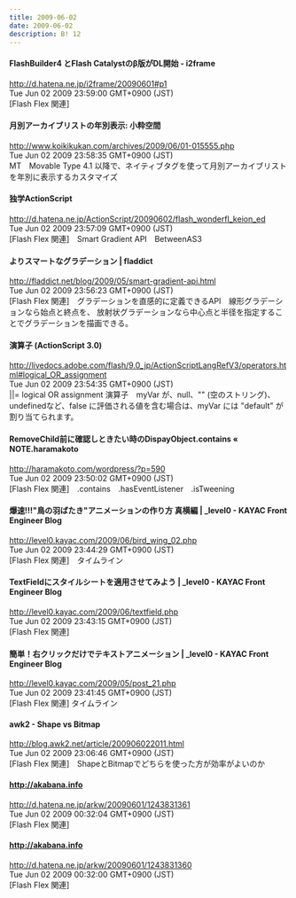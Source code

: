 ```yaml
---
title: 2009-06-02
date: 2009-06-02
description: B! 12
---
```


#### FlashBuilder4 とFlash Catalystのβ版がDL開始 - i2frame
http://d.hatena.ne.jp/i2frame/20090601#p1<br>
Tue Jun 02 2009 23:59:00 GMT+0900 (JST)<br>
[Flash Flex 関連]


#### 月別アーカイブリストの年別表示: 小粋空間
http://www.koikikukan.com/archives/2009/06/01-015555.php<br>
Tue Jun 02 2009 23:58:35 GMT+0900 (JST)<br>
MT　Movable Type 4.1 以降で、ネイティブタグを使って月別アーカイブリストを年別に表示するカスタマイズ


#### 独学ActionScript
http://d.hatena.ne.jp/ActionScript/20090602/flash_wonderfl_keion_ed<br>
Tue Jun 02 2009 23:57:09 GMT+0900 (JST)<br>
[Flash Flex 関連]　Smart Gradient API　BetweenAS3


#### よりスマートなグラデーション | fladdict
http://fladdict.net/blog/2009/05/smart-gradient-api.html<br>
Tue Jun 02 2009 23:56:23 GMT+0900 (JST)<br>
[Flash Flex 関連]　グラデーションを直感的に定義できるAPI　線形グラデーションなら始点と終点を、 放射状グラデーションなら中心点と半径を指定することでグラデーションを描画できる。


#### 演算子 (ActionScript 3.0)
http://livedocs.adobe.com/flash/9.0_jp/ActionScriptLangRefV3/operators.html#logical_OR_assignment<br>
Tue Jun 02 2009 23:54:35 GMT+0900 (JST)<br>
||= logical OR assignment	 演算子　myVar が、null、"" (空のストリング)、undefinedなど、false に評価される値を含む場合は、myVar には "default" が割り当てられます。 


#### RemoveChild前に確認しときたい時のDispayObject.contains «  NOTE.haramakoto
http://haramakoto.com/wordpress/?p=590<br>
Tue Jun 02 2009 23:50:02 GMT+0900 (JST)<br>
[Flash Flex 関連]　.contains　.hasEventListener　.isTweening


#### 爆速!!!"鳥の羽ばたき"アニメーションの作り方 真横編 | _level0 - KAYAC Front Engineer Blog
http://level0.kayac.com/2009/06/bird_wing_02.php<br>
Tue Jun 02 2009 23:44:29 GMT+0900 (JST)<br>
[Flash Flex 関連]　タイムライン


#### TextFieldにスタイルシートを適用させてみよう | _level0 - KAYAC Front Engineer Blog
http://level0.kayac.com/2009/06/textfield.php<br>
Tue Jun 02 2009 23:43:15 GMT+0900 (JST)<br>
[Flash Flex 関連]


#### 簡単！右クリックだけでテキストアニメーション | _level0 - KAYAC Front Engineer Blog
http://level0.kayac.com/2009/05/post_21.php<br>
Tue Jun 02 2009 23:41:45 GMT+0900 (JST)<br>
[Flash Flex 関連] タイムライン


#### awk2 - Shape vs Bitmap
http://blog.awk2.net/article/200906022011.html<br>
Tue Jun 02 2009 23:06:46 GMT+0900 (JST)<br>
[Flash Flex 関連]　ShapeとBitmapでどちらを使った方が効率がよいのか


#### http://akabana.info
http://d.hatena.ne.jp/arkw/20090601/1243831361<br>
Tue Jun 02 2009 00:32:04 GMT+0900 (JST)<br>
[Flash Flex 関連]


#### http://akabana.info
http://d.hatena.ne.jp/arkw/20090601/1243831360<br>
Tue Jun 02 2009 00:32:00 GMT+0900 (JST)<br>
[Flash Flex 関連]


